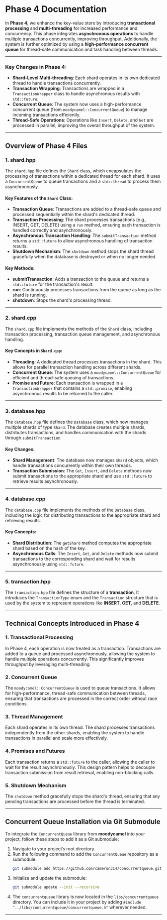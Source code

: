 # Phase 4 Documentation

In **Phase 4**, we enhance the key-value store by introducing **transactional processing** and **multi-threading** for increased performance and concurrency. This phase integrates **asynchronous operations** to handle multiple transactions concurrently, improving throughput. Additionally, the system is further optimized by using a **high-performance concurrent queue** for thread-safe communication and task handling between threads.

---

### Key Changes in Phase 4:

- **Shard-Level Multi-threading**: Each shard operates in its own dedicated thread to handle transactions concurrently.
- **Transaction Wrapping**: Transactions are wrapped in a `TransactionWrapper` class to handle asynchronous results with `std::future`.
- **Concurrent Queue**: The system now uses a high-performance concurrent queue (from `moodycamel::ConcurrentQueue`) to manage incoming transactions efficiently.
- **Thread-Safe Operations**: Operations like `Insert`, `Delete`, and `Get` are processed in parallel, improving the overall throughput of the system.

---

## Overview of Phase 4 Files

### 1. **shard.hpp**

The `shard.hpp` file defines the `Shard` class, which encapsulates the processing of transactions within a dedicated thread for each shard. It uses a `ConcurrentQueue` to queue transactions and a `std::thread` to process them asynchronously.

#### Key Features of the `Shard` Class:

- **Transaction Queue**: Transactions are added to a thread-safe queue and processed sequentially within the shard's dedicated thread.
- **Transaction Processing**: The shard processes transactions (e.g., INSERT, GET, DELETE) using a `run` method, ensuring each transaction is handled correctly and asynchronously.
- **Asynchronous Transaction Handling**: The `submitTransaction` method returns a `std::future` to allow asynchronous handling of transaction results.
- **Shutdown Mechanism**: The `shutdown` method stops the shard thread gracefully when the database is destroyed or when no longer needed.

#### Key Methods:
- **submitTransaction**: Adds a transaction to the queue and returns a `std::future` for the transaction's result.
- **run**: Continuously processes transactions from the queue as long as the shard is running.
- **shutdown**: Stops the shard's processing thread.

---

### 2. **shard.cpp**

The `shard.cpp` file implements the methods of the `Shard` class, including transaction processing, transaction queue management, and asynchronous handling.

#### Key Concepts in `Shard.cpp`:
- **Threading**: A dedicated thread processes transactions in the shard. This allows for parallel transaction handling across different shards.
- **Concurrent Queue**: The system uses a `moodycamel::ConcurrentQueue` for efficient and thread-safe queuing of transactions.
- **Promise and Future**: Each transaction is wrapped in a `TransactionWrapper` that contains a `std::promise`, enabling asynchronous results to be returned to the caller.

---

### 3. **database.hpp**

The `database.hpp` file defines the `Database` class, which now manages multiple shards of type `Shard`. The database creates multiple shards, distributes transactions, and handles communication with the shards through `submitTransaction`.

#### Key Changes:
- **Shard Management**: The database now manages `Shard` objects, which handle transactions concurrently within their own threads.
- **Transaction Submission**: The `Get`, `Insert`, and `Delete` methods now submit transactions to the appropriate shard and use `std::future` to retrieve results asynchronously.

---

### 4. **database.cpp**

The `database.cpp` file implements the methods of the `Database` class, including the logic for distributing transactions to the appropriate shard and retrieving results.

#### Key Concepts:
- **Shard Distribution**: The `getShard` method computes the appropriate shard based on the hash of the key.
- **Asynchronous Calls**: The `Insert`, `Get`, and `Delete` methods now submit transactions to the corresponding shard and wait for results asynchronously using `std::future`.

---

### 5. **transaction.hpp**

The `transaction.hpp` file defines the structure of a **transaction**. It introduces the `TransactionType` enum and the `Transaction` structure that is used by the system to represent operations like **INSERT**, **GET**, and **DELETE**.

---

## Technical Concepts Introduced in Phase 4

### 1. **Transactional Processing**
In Phase 4, each operation is now treated as a transaction. Transactions are added to a queue and processed asynchronously, allowing the system to handle multiple operations concurrently. This significantly improves throughput by leveraging multi-threading.

### 2. **Concurrent Queue**
The `moodycamel::ConcurrentQueue` is used to queue transactions. It allows for high-performance, thread-safe communication between threads, ensuring that transactions are processed in the correct order without race conditions.

### 3. **Thread Management**
Each shard operates in its own thread. The shard processes transactions independently from the other shards, enabling the system to handle transactions in parallel and scale more effectively.

### 4. **Promises and Futures**
Each transaction returns a `std::future` to the caller, allowing the caller to wait for the result asynchronously. This design pattern helps to decouple transaction submission from result retrieval, enabling non-blocking calls.

### 5. **Shutdown Mechanism**
The `shutdown` method gracefully stops the shard's thread, ensuring that any pending transactions are processed before the thread is terminated.

---

## Concurrent Queue Installation via Git Submodule

To integrate the `ConcurrentQueue` library from **moodycamel** into your project, follow these steps to add it as a Git submodule:

1. Navigate to your project’s root directory.
2. Run the following command to add the `ConcurrentQueue` repository as a submodule:
   ```bash
   git submodule add https://github.com/cameron314/concurrentqueue.git libs/concurrentqueue
   ```
3. Initialize and update the submodule:
   ```bash
   git submodule update --init --recursive
   ```
4. The `concurrentqueue` library is now located in the `libs/concurrentqueue` directory. You can include it in your project by adding `#include "../libs/concurrentqueue/concurrentqueue.h"` wherever needed.

---
